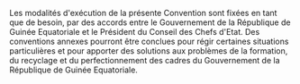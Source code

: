 Les modalités d'exécution de la présente Convention sont fixées en tant que de besoin, par des accords entre le Gouvernement de la République de Guinée Equatoriale et le Président du Conseil des Chefs d'Etat.
Des conventions annexes pourront être conclues pour régir certaines situations particulières et pour apporter des solutions aux problèmes de la formation, du recyclage et du perfectionnement des cadres du Gouvernement de la République de Guinée Equatoriale.